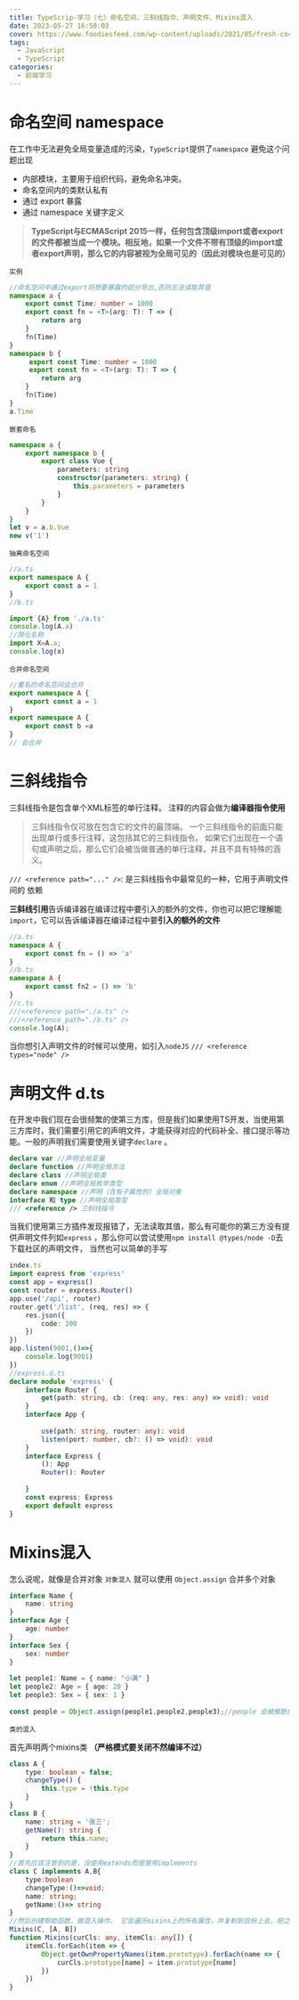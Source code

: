 ```yaml
---
title: TypeScrip-学习（七）命名空间、三斜线指令、声明文件、Mixins混入
date: 2023-05-27 16:50:03
cover: https://www.foodiesfeed.com/wp-content/uploads/2021/05/fresh-coconut.jpg
tags:
  - JavaScript
  - TypeScript
categories: 
  - 前端学习
---
```



# 命名空间 namespace

在工作中无法避免全局变量造成的污染，`TypeScript`提供了`namespace` 避免这个问题出现

- 内部模块，主要用于组织代码，避免命名冲突。
- 命名空间内的类默认私有
- 通过 export 暴露
- 通过 namespace 关键字定义

> **TypeScript与ECMAScript 2015一样，任何包含顶级import或者export的文件都被当成一个模块。相反地，如果一个文件不带有顶级的import或者export声明，那么它的内容被视为全局可见的（因此对模块也是可见的）**

`实例`

```ts
//命名空间中通过export将想要暴露的部分导出,否则无法读取其值
namespace a {
    export const Time: number = 1000
    export const fn = <T>(arg: T): T => {
        return arg
    }
    fn(Time)
}
namespace b {
     export const Time: number = 1000
     export const fn = <T>(arg: T): T => {
        return arg
    }
    fn(Time)
}
a.Time
```

`嵌套命名`

```ts
namespace a {
    export namespace b {
        export class Vue {
            parameters: string
            constructor(parameters: string) {
                this.parameters = parameters
            }
        }
    }
}
let v = a.b.Vue
new v('1')
```

`抽离命名空间`

```ts
//a.ts
export namespace A {
    export const a = 1
}
//b.ts

import {A} from './a.ts'
console.log(A.a)
//简化名称
import X=A.a;
console.log(x)
```

`合并命名空间`

```ts
//重名的命名空间会合并
export namespace A {
    export const a = 1
}
export namespace A {
    export const b =a
}
// 会合并
```

# 三斜线指令

三斜线指令是包含单个XML标签的单行注释。 注释的内容会做为**编译器指令使用**
> 三斜线指令仅可放在包含它的文件的最顶端。 一个三斜线指令的前面只能出现单行或多行注释，这包括其它的三斜线指令。 如果它们出现在一个语句或声明之后，那么它们会被当做普通的单行注释，并且不具有特殊的涵义。

`/// <reference path="..." />`: 是三斜线指令中最常见的一种，它用于声明文件间的 依赖

**三斜线引用**告诉编译器在编译过程中要引入的额外的文件，你也可以把它理解能`import`，它可以告诉编译器在编译过程中要**引入的额外的文件**

```ts
//a.ts
namespace A {
    export const fn = () => 'a'
}
//b.ts
namespace A {
    export const fn2 = () => 'b'
}
//c.ts
///<reference path="./a.ts" />
///<reference path="./b.ts" />
console.log(A);
```

当你想引入声明文件的时候可以使用，如引入`nodeJS` `/// <reference types="node" />`

# 声明文件 d.ts

在开发中我们现在会很频繁的使第三方库，但是我们如果使用TS开发，当使用第三方库时，我们需要引用它的声明文件，才能获得对应的代码补全、接口提示等功能。一般的声明我们需要使用关键字`declare`  。

```ts
declare var //声明全局变量
declare function //声明全局方法
declare class //声明全局类
declare enum //声明全局枚举类型
declare namespace //声明（含有子属性的）全局对象
interface 和 type //声明全局类型
/// <reference /> 三斜线指令
```

当我们使用第三方插件发现报错了，无法读取其值，那么有可能你的第三方没有提供声明文件列如`express` ，那么你可以尝试使用`npm install @types/node -D`去下载社区的声明文件，
当然也可以简单的手写

```ts
index.ts
import express from 'express'
const app = express()
const router = express.Router()
app.use('/api', router)
router.get('/list', (req, res) => {
    res.json({
        code: 200
    })
})
app.listen(9001,()=>{
    console.log(9001)
})
//express.d.ts
declare module 'express' {
    interface Router {
        get(path: string, cb: (req: any, res: any) => void): void
    }
    interface App {
 
        use(path: string, router: any): void
        listen(port: number, cb?: () => void): void
    }
    interface Express {
        (): App
        Router(): Router
 
    }
    const express: Express
    export default express
}
```

# Mixins混入

怎么说呢，就像是合并对象
`对象混入`
就可以使用 `Object.assign` 合并多个对象

```ts
interface Name {
    name: string
}
interface Age {
    age: number
}
interface Sex {
    sex: number
}
 
let people1: Name = { name: "小满" }
let people2: Age = { age: 20 }
let people3: Sex = { sex: 1 }
 
const people = Object.assign(people1,people2,people3);//people 会被推断成一个交差类型 Name & Age & sex;
```

`类的混入`

首先声明两个mixins类 **（严格模式要关闭不然编译不过）**

```ts
class A {
    type: boolean = false;
    changeType() {
        this.type = !this.type
    }
}
class B {
    name: string = '张三';
    getName(): string {
        return this.name;
    }
}
//首先应该注意到的是，没使用extends而是使用implements
class C implements A,B{
    type:boolean
    changeType:()=>void;
    name: string;
    getName:()=> string
}
//然后创建帮助函数，做混入操作。 它会遍历mixins上的所有属性，并复制到目标上去，把之前的占位属性替换成真正的实现代码
Mixins(C, [A, B])
function Mixins(curCls: any, itemCls: any[]) {
    itemCls.forEach(item => {
        Object.getOwnPropertyNames(item.prototype).forEach(name => {
            curCls.prototype[name] = item.prototype[name]
        })
    })
}
```
